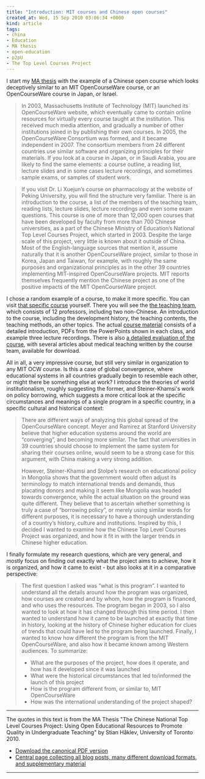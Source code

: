 ```yaml
---
title: "Introduction: MIT courses and Chinese open courses"
created_at: Wed, 15 Sep 2010 03:06:34 +0000
kind: article
tags:
- china
- Education
- MA thesis
- open-education
- p2pU
- The Top Level Courses Project
---
```


I start my [MA thesis](http://reganmian.net/top-level-courses) with the
example of a Chinese open course which looks deceptively similar to an
MIT OpenCourseWare course, or an OpenCourseWare course in Japan, or
Israel.

> In 2003, Massachusetts Institute of Technology (MIT) launched its
> OpenCourseWare website, which eventually came to contain online
> resources for virtually every course taught at the institution. This
> received much media attention, and gradually a number of other
> institutions joined in by publishing their own courses. In 2005, the
> OpenCourseWare Consortium was formed, and it became independent in
> 2007. The consortium members from 24 different countries use similar
> software and organizing principles for their materials. If you look at
> a course in Japan, or in Saudi Arabia, you are likely to find the same
> elements: a course outline, a reading list, lecture slides and in some
> cases lecture recordings, and sometimes sample exams, or samples of
> student work.

> If you visit Dr. Li Xuejun’s course on pharmacology at the website of
> Peking University, you will find the structure very familiar. There is
> an introduction to the course, a list of the members of the teaching
> team, reading lists, lecture slides, lecture recordings and even some
> exam questions. This course is one of more than 12,000 open courses
> that have been developed by faculty from more than 700 Chinese
> universities, as a part of the Chinese Ministry of Education’s
> National Top Level Courses Project, which started in 2003. Despite the
> large scale of this project, very little is known about it outside of
> China. Most of the English-language sources that mention it, assume
> naturally that it is another OpenCourseWare project, similar to those
> in Korea, Japan and Taiwan, for example, with roughly the same
> purposes and organizational principles as in the other 39 countries
> implementing MIT-inspired OpenCourseWare projects. MIT reports
> themselves frequently mention the Chinese project as one of the
> positive impacts of the MIT OpenCourseWare project.

I chose a random example of a course, to make it more specific. You can
visit [that specific
course](http://cc.bjmu.edu.cn/Able.Acc2.Web/Template/View.aspx?action=view&courseType=0&courseId=26773&ZZWLOOKINGFOR=G)
yourself. There you will see the [the teaching
team](http://cc.bjmu.edu.cn/Able.Acc2.Web/Template/View.aspx?courseType=0&courseId=26773&topMenuId=71311&menuType=4&action=view&type=&name=),
which consists of 12 professors, including two non-Chinese. An
introduction to the course, including the development history, the
teaching contents, the teaching methods, an other topics. The actual
[course
material](http://cc.bjmu.edu.cn/Able.Acc2.Web/Template/View.aspx?courseType=0&courseId=26773&topMenuId=74960&menuType=4&action=view&type=&name=)
consists of a detailed introduction, PDFs from the PowerPoints shown in
each class, and example three lecture recordings. There is also [a
detailed evaluation of the
course](http://cc.bjmu.edu.cn/Able.Acc2.Web/Template/View.aspx?courseType=0&courseId=26773&topMenuId=71313&menuType=4&action=view&type=&name=),
with several articles about medical teaching written by the course team,
available for download.

All in all, a very impressive course, but still very similar in
organization to any MIT OCW course. Is this a case of global
convergence, where educational systems in all countries gradually begin
to resemble each other, or might there be something else at work? I
introduce the theories of world institutionalism, roughly suggesting the
former, and Steiner-Khamsi's work on policy borrowing, which suggests a
more critical look at the specific circumstances and meanings of a
single program in a specific country, in a specific cultural and
historical context:

> There are different ways of analyzing this global spread of the
> OpenCourseWare concept. Meyer and Ramirez at Stanford University
> believe that higher education systems around the world are
> “converging”, and becoming more similar. The fact that universities in
> 39 countries should choose to implement the same system for sharing
> their courses online, would seem to be a strong case for this
> argument, with China making a very strong addition.
>
> However, Steiner-Khamsi and Stolpe’s research on educational policy in
> Mongolia shows that the government would often adjust its terminology
> to match international trends and demands, thus placating donors and
> making it seem like Mongolia was headed towards convergence, while the
> actual situation on the ground was quite different. They believe that
> to ascertain whether something is truly a case of “borrowing policy”,
> or merely using similar words for different purposes, it is necessary
> to have a thorough understanding of a country’s history, culture and
> institutions. Inspired by this, I decided I wanted to examine how the
> Chinese Top Level Courses Project was organized, and how it fit in
> with the larger trends in Chinese higher education.

I finally formulate my research questions, which are very general, and
mostly focus on finding out exactly what the project aims to achieve,
how it is organized, and how it came to exist - but also looks at it in
a comparative perspective:

> The first question I asked was “what is this program”. I wanted to
> understand all the details around how the program was organized, how
> courses are created and by whom, how the program is financed, and who
> uses the resources. The program began in 2003, so I also wanted to
> look at how it has changed through this time period. I then wanted to
> understand how it came to be launched at exactly that time in history,
> looking at the history of Chinese higher education for clues of trends
> that could have led to the program being launched. Finally, I wanted
> to know how different the program is from the MIT OpenCourseWare, and
> also how it became known among Western audiences. To summarize:
>
> -   What are the purposes of the project, how does it operate, and how
>     has it developed since it was launched
> -   What were the historical circumstances that led to/informed the
>     launch of this project
> -   How is the program different from, or similar to, MIT
>     OpenCourseWare
> -   How was the international understanding of the project shaped?

* * * * *

The quotes in this text is from the MA Thesis "The Chinese National Top
Level Courses Project: Using Open Educational Resources to Promote
Quality in Undergraduate Teaching" by Stian Håklev, University of
Toronto 2010.

-   [Download the canonical PDF
  version](http://reganmian.net/top-level-courses/Haklev_Stian_201009_MA_thesis.pdf)
-   [Central page collecting all blog posts, many different download
  formats, and supplementary
  material](http://reganmian.net/top-level-courses)

* * * * *
